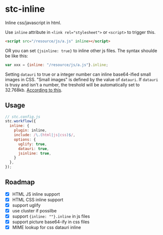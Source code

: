 # stc-inline

Inline css/javascript in html.

Use `inline` attribute in `<link rel="stylesheet">` or `<script>` to trigger this.

```html
<script src="/resource/js/a.js" inline></script>
```

OR you can set `{jsinline: true}` to inline other js files. The syntax shoulde be like this:

```js
var xxx = {inline: "/resource/js/a.js"}.inline;
```

Setting `datauri` to true or a integer number can inline base64-ified small images in CSS. "Small images" is defined by the value of `datauri`.
If `datauri` is trusy and isn't a number, the treshold will be automatically set to 32.768kb. [According to this](https://msdn.microsoft.com/en-us/library/cc848897(v=vs.85).aspx).

## Usage

```js
// stc.config.js
stc.workflow({
  inline: {
    plugin: inline,
    include: /\.(html|js|css)$/,
    options: {
      uglify: true,
      datauri: true,
      jsinline: true,
    }
  },
});
```

## Roadmap

* [x] HTML JS inline support
* [x] HTML CSS inline support
* [x] support uglify
* [x] use cluster if possilbe
* [x] support `{inline: ""}.inline` in js files
* [x] support picture base64-ify in css files
* [x] MIME lookup for css datauri inline